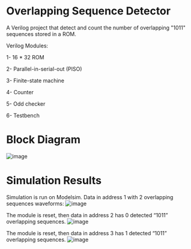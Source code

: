 # Overlapping Sequence Detector
A Verilog project that detect and count the number of overlapping "1011" sequences stored in a ROM.

Verilog Modules:

1- 16 * 32 ROM

2- Parallel-in-serial-out (PISO)

3- Finite-state machine

4- Counter

5- Odd checker

6- Testbench

# Block Diagram
![image](https://github.com/AlaaTaha32/Overlapping-Sequence-Detector/assets/154026967/69f01b28-ca99-49f4-8d20-70ddffc6a904)

# Simulation Results
Simulation is run on Modelsim. Data in address 1 with 2 overlapping sequences waveforms:
![image](https://github.com/AlaaTaha32/Overlapping-Sequence-Detector/assets/154026967/a4272dcb-33d6-448f-9b87-4a8b51369398)

The module is reset, then data in address 2 has 0 detected “1011” overlapping sequences.
![image](https://github.com/AlaaTaha32/Overlapping-Sequence-Detector/assets/154026967/c9659dda-ea79-4129-b379-f552010d2ad4)

The module is reset, then data in address 3 has 1 detected “1011” overlapping sequences.
![image](https://github.com/AlaaTaha32/Overlapping-Sequence-Detector/assets/154026967/1db934e6-66b6-4662-879d-3ac658e2b1e0)


